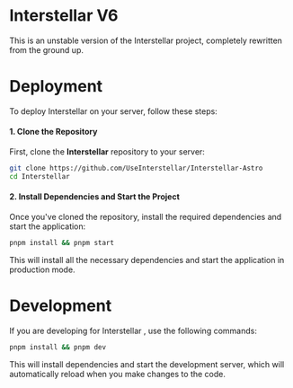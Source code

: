 # Interstellar V6

This is an unstable version of the Interstellar project, completely rewritten from the ground up.

# Deployment

To deploy Interstellar on your server, follow these steps:

#### 1. Clone the Repository

First, clone the **Interstellar** repository to your server:

```bash
git clone https://github.com/UseInterstellar/Interstellar-Astro
cd Interstellar
```

#### 2. Install Dependencies and Start the Project

Once you've cloned the repository, install the required dependencies and start the application:

```bash
pnpm install && pnpm start
```

This will install all the necessary dependencies and start the application in production mode.

# Development

If you are developing for Interstellar , use the following commands:

```bash
pnpm install && pnpm dev
```

This will install dependencies and start the development server, which will automatically reload when you make changes to the code.
